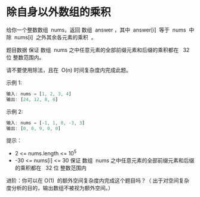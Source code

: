 # 除自身以外数组的乘积

给你一个整数数组  nums，返回 数组  answer ，其中  answer[i]  等于  nums  中除  nums[i]  之外其余各元素的乘积  。

题目数据 保证 数组  nums 之中任意元素的全部前缀元素和后缀的乘积都在   32 位 整数范围内。

请不要使用除法，且在  O(n) 时间复杂度内完成此题。

示例 1:

```ts
输入: nums = [1, 2, 3, 4]
输出: [24, 12, 8, 6]
```

示例 2:

```ts
输入: nums = [-1, 1, 0, -3, 3]
输出: [0, 0, 9, 0, 0]
```

提示：

- 2 <= nums.length <= 10<sup>5</sup>
- -30 <= nums[i] <= 30
  保证 数组  nums 之中任意元素的全部前缀元素和后缀的乘积都在   32 位 整数范围内

进阶：你可以在 O(1)  的额外空间复杂度内完成这个题目吗？（ 出于对空间复杂度分析的目的，输出数组不被视为额外空间。）
